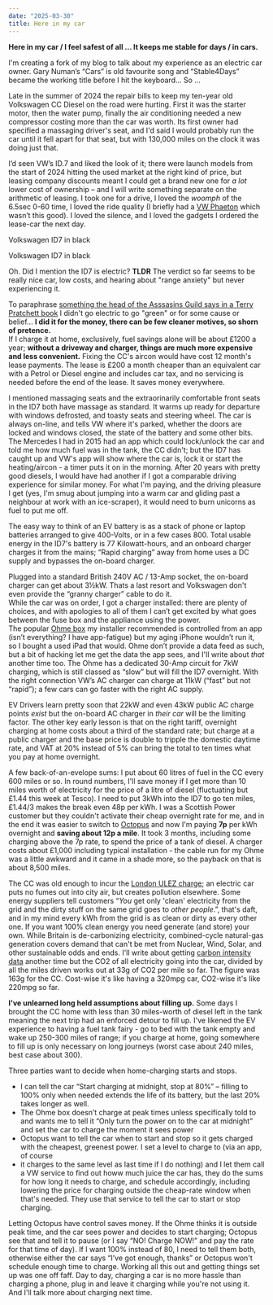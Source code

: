 ```yaml
---
date: "2025-03-30"
title: Here in my car
---
```


**Here in my car / I feel safest of all ... It keeps me stable for days / in
cars.**

I'm creating a fork of my blog to talk about my experience as an electric car
owner. Gary Numan’s “Cars” is old favourite song and “Stable4Days” became the
working title before I hit the keyboard... So ...

Late in the summer of 2024 the repair bills to keep my ten-year old Volkswagen
CC Diesel on the road were hurting. First it was the starter motor, then the
water pump, finally the air conditioning needed a new compressor costing more
than the car was worth. Its first owner had specified a massaging driver's seat,
and I'd said I would probably run the car until it fell apart for that seat, but
with 130,000 miles on the clock it was doing just that.

I’d seen VW’s ID.7 and liked the look of it; there were launch models from the
start of 2024 hitting the used market at the right kind of price, but leasing
company discounts meant I could get a brand new one for *a lot* lower cost of
ownership – and I will write something separate on the arithmetic of leasing. I
took one for a drive, I loved the *woomph* of the 6.5sec 0-60 time, I loved the
ride quality (I briefly had a [VW
Phaeton](https://en.wikipedia.org/wiki/Volkswagen_Phaeton) which wasn’t this
good). I loved the silence, and I loved the gadgets I ordered the lease-car the
next day.

Volkswagen ID7 in black

Volkswagen ID7 in black

Oh. Did I mention the ID7 is electric? **TLDR** The verdict so far seems to be
really nice car, low costs, and hearing about "range anxiety" but never
experiencing it.

To paraphrase [something the head of the Asssasins Guild says in a Terry
Pratchett
book](http://www.chrisjoneswriting.com/terry-pratchett-quotes/assassination1) I
didn't go electric to go "green" or for some cause or belief... **I did it for
the money, there can be few cleaner motives, so shorn of pretence.**  
If I charge it at home, exclusively, fuel savings alone will be about £1200 a
year; **without a driveway and charger, things are much more expensive and less
convenient.** Fixing the CC's aircon would have cost 12 month's lease payments.
The lease is £200 a month cheaper than an equivalent car with a Petrol or Diesel
engine and includes car tax, and no servicing is needed before the end of the
lease. It saves money everywhere.

I mentioned massaging seats and the extraorinarily comfortable front seats in
the ID7 both have massage as standard. It warms up ready for departure with
windows defrosted, and toasty seats and steering wheel. The car is always
on-line, and tells VW where it's parked, whether the doors are locked and
windows closed, the state of the battery and some other bits. The Mercedes I had
in 2015 had an app which could lock/unlock the car and told me how much fuel was
in the tank, the CC didn't; but the ID7 has caught up and VW's app will show
where the car is, lock it or start the heating/aircon - a timer puts it on in
the morning. After 20 years with pretty good diesels, I would have had another
if I got a comparable driving experience for similar money. For what I'm paying,
and the driving pleasure I get (yes, I'm smug about jumping into a warm car and
gliding past a neighbour at work with an ice-scraper), it would need to burn
unicorns as fuel to put me off.

The easy way to think of an EV battery is as a stack of phone or laptop
batteries arranged to give 400-Volts, or in a few cases 800. Total usable energy
in the ID7's battery is 77 Kilowatt-hours, and an onboard charger charges it
from the mains; “Rapid charging” away from home uses a DC supply and bypasses
the on-board charger.

Plugged into a standard British 240V AC / 13-Amp socket, the on-board charger
can get about 3½kW. Thats a last resort and Volkswagen don't even provide the
“granny charger” cable to do it.  
While the car was on order, I got a charger installed: there are plenty of
choices, and with apologies to all of them I can’t get excited by what goes
between the fuse box and the appliance using the power.  
The popular [Ohme box](https://ohme-ev.com/product/ohme-home-pro/) my installer
recommended is controlled from an app (isn’t everything? I have app-fatigue) but
my aging iPhone wouldn’t run it, so I bought a used iPad that would. Ohme don’t
provide a data feed as such, but a bit of hacking let me get the data the app
sees, and I'll write about *that* another time too. The Ohme has a dedicated
30-Amp circuit for 7kW charging, which is still classed as “slow” but will fill
the ID7 overnight. With the right connection VW’s AC charger can charge at 11kW
(“fast” but not “rapid”); a few cars can go faster with the right AC supply.

EV Drivers learn pretty soon that 22kW and even 43kW public AC charge points
*exist* but the on-board AC charger in *their car* will be the limiting factor.
The other key early lesson is that on the right tariff, overnight charging at
home costs about a third of the standard rate; but charge at a public charger
and the base price is double to tripple the domestic daytime rate, and VAT at
20% instead of 5% can bring the total to ten times what you pay at home
overnight.

A few back-of-an-evelope sums: I put about 60 litres of fuel in the CC every 600
miles or so. In round numbers, I'll save money if I get more than 10 miles worth
of electricity for the price of a litre of diesel (fluctuating but £1.44 this
week at Tesco). I need to put 3kWh into the ID7 to go ten miles, £1.44/3 makes
the break even 48p per kWh. I was a Scottish Power customer but they couldn't
activate their cheap overnight rate for me, and in the end it was easier to
switch to [Octopus](https://share.octopus.energy/calm-wave-961) and now I'm
paying **7p** per kWh overnight and **saving about 12p a mile**. It took 3
months, including some charging above the 7p rate, to spend the price of a tank
of diesel. A charger costs about £1,000 including typical installation - the
cable run for my Ohme was a little awkward and it came in a shade more, so the
payback on that is about 8,500 miles.

The CC was old enough to incur the [London ULEZ
charge](https://tfl.gov.uk/modes/driving/ultra-low-emission-zone); an electric
car puts no fumes out into city air, but creates pollution elsewhere. Some
energy suppliers tell customers “*You* get only 'clean' electricity from the
grid and the dirty stuff on the same grid goes to *other people*.”, that's daft,
and in my mind every kWh from the grid is as clean or dirty as every other one.
If you want 100% clean energy you need generate (and store) your own. While Britain is
de-carbonizing electricity, combined-cycle natural-gas generation covers demand
that can't be met from Nuclear, Wind, Solar, and other sustainable odds and
ends. I'll write about getting [carbon intensity
data](https://grid.iamkate.com/) another time but the CO2 of all electricity
going into the car, divided by all the miles driven works out at 33g of CO2 per
mile so far. The figure was 163g for the CC. Cost-wise it's like having a 320mpg
car, CO2-wise it's like 220mpg so far.

**I've unlearned long held assumptions about filling up.** Some days I brought
the CC home with less than 30 miles-worth of diesel left in the tank meaning the
next trip had an enforced detour to fill up. I've likened the EV experience to
having a fuel tank fairy - go to bed with the tank empty and wake up 250-300
miles of range; if you charge at home, going somewhere to fill up is only
necessary on long journeys (worst case about 240 miles, best case about 300).

Three parties want to decide when home-charging starts and stops.  
- I can tell the car “Start charging at midnight, stop at 80%” – filling to 100%
only when needed extends the life of its battery, but the last 20% takes longer
as well.  
- The Ohme box doesn’t charge at peak times unless specifically told to and
wants me to tell it “Only turn the power on to the car at midnight” and set the
car to charge the moment it sees power  
- Octopus want to tell the car when to start and stop so it gets charged with
the cheapest, greenest power. I set a level to charge to (via an app, of course
- it charges to the same level as last time if I do nothing) and I let them call
a VW service to find out howw much juice the car has, they do the sums for how
long it needs to charge, and schedule accordingly, including lowering the price
for charging outside the cheap-rate window when that's needed. They use that
service to tell the car to start or stop charging.

Letting Octopus have control saves money. If the Ohme thinks it is outside peak
time, and the car sees power and decides to start charging; Octopus see that and
tell it to pause (or I say “NO! Charge NOW!” and pay the rate for that time of
day). If I want 100% instead of 80, I need to tell them both, otherwise either
the car says “I’ve got enough, thanks” or Octopus won't schedule enough time to
charge. Working all this out and getting things set up was one off faff. Day to
day, charging a car is no more hassle than charging a phone, plug in and leave it
charging while you're not using it. And I'll talk more about charging next time.
